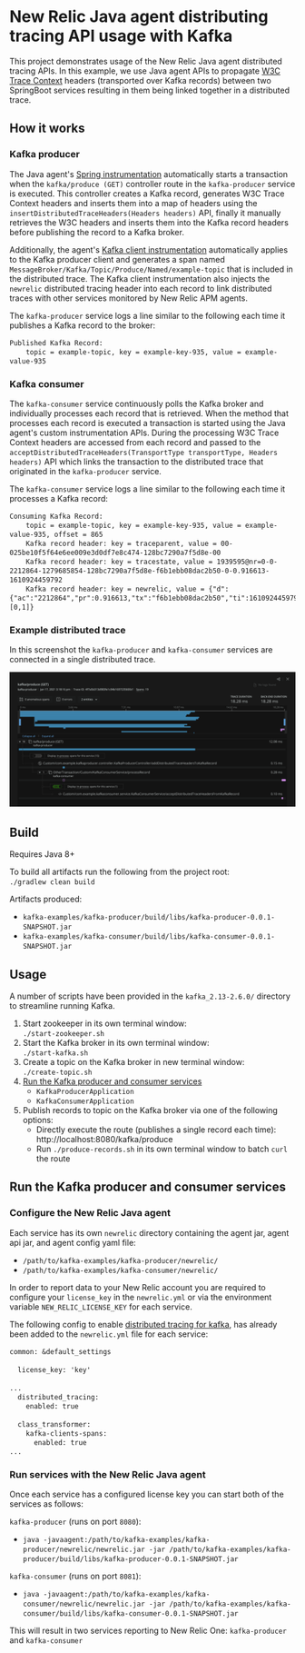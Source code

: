 # New Relic Java agent distributing tracing API usage with Kafka  

This project demonstrates usage of the New Relic Java agent distributed tracing APIs. In this example, we use Java agent APIs to propagate 
[W3C Trace Context](https://www.w3.org/TR/trace-context/) headers (transported over Kafka records) between two SpringBoot services resulting in them being 
linked together in a distributed trace.

## How it works

### Kafka producer

The Java agent's [Spring instrumentation](https://github.com/newrelic/newrelic-java-agent/tree/main/instrumentation/spring-4.3.0) automatically starts a 
transaction when the `kafka/produce (GET)` controller route in the `kafka-producer` service is executed. This controller creates a Kafka record, generates W3C 
Trace Context headers and inserts them into a map of headers using the `insertDistributedTraceHeaders(Headers headers)` API, finally it manually retrieves the 
W3C headers and inserts them into the Kafka record headers before publishing the record to a Kafka broker. 

Additionally, the agent's [Kafka client instrumentation](https://github.com/newrelic/newrelic-java-agent/tree/main/instrumentation/kafka-clients-spans-0.11.0.0) 
automatically applies to the Kafka producer client and generates a span named `MessageBroker/Kafka/Topic/Produce/Named/example-topic` that is included in the 
distributed trace. The Kafka client instrumentation also injects the `newrelic` distributed tracing header into each record to link distributed 
traces with other services monitored by New Relic APM agents.

The `kafka-producer` service logs a line similar to the following each time it publishes a Kafka record to the broker:

```
Published Kafka Record:
	topic = example-topic, key = example-key-935, value = example-value-935
``` 

### Kafka consumer

The `kafka-consumer` service continuously polls the Kafka broker and individually processes each record that is retrieved. When the method that processes each 
record is executed a transaction is started using the Java agent's custom instrumentation APIs. During the processing W3C Trace Context headers are accessed 
from each record and passed to the `acceptDistributedTraceHeaders(TransportType transportType, Headers headers)` API which links the transaction to the 
distributed trace that originated in the `kafka-producer` service.

The `kafka-consumer` service logs a line similar to the following each time it processes a Kafka record:

```
Consuming Kafka Record:
	topic = example-topic, key = example-key-935, value = example-value-935, offset = 865
	Kafka record header: key = traceparent, value = 00-025be10f5f64e6ee009e3d0df7e8c474-128bc7290a7f5d8e-00
	Kafka record header: key = tracestate, value = 1939595@nr=0-0-2212864-1279685854-128bc7290a7f5d8e-f6b1ebb08dac2b50-0-0.916613-1610924459792
	Kafka record header: key = newrelic, value = {"d":{"ac":"2212864","pr":0.916613,"tx":"f6b1ebb08dac2b50","ti":1610924459797,"ty":"App","tk":"1939595","tr":"025be10f5f64e6ee009e3d0df7e8c474","sa":false,"ap":"1279685854"},"v":[0,1]}
``` 
### Example distributed trace

In this screenshot the `kafka-producer` and `kafka-consumer` services are connected in a single distributed trace.

![distributed trace](kafka-distributed-trace.jpg)

## Build

Requires Java 8+  

To build all artifacts run the following from the project root:  
`./gradlew clean build`

Artifacts produced:
* `kafka-examples/kafka-producer/build/libs/kafka-producer-0.0.1-SNAPSHOT.jar`
* `kafka-examples/kafka-consumer/build/libs/kafka-consumer-0.0.1-SNAPSHOT.jar`

## Usage

A number of scripts have been provided in the `kafka_2.13-2.6.0/` directory to streamline running Kafka. 

1. Start zookeeper in its own terminal window:  
   `./start-zookeeper.sh`
2. Start the Kafka broker in its own terminal window:  
    `./start-kafka.sh`
3. Create a topic on the Kafka broker in new terminal window:  
    `./create-topic.sh`
4. [Run the Kafka producer and consumer services](#run-the-kafka-producer-and-consumer-services)
    * `KafkaProducerApplication`
    * `KafkaConsumerApplication`
5. Publish records to topic on the Kafka broker via one of the following options:  
    * Directly execute the route (publishes a single record each time): http://localhost:8080/kafka/produce
    * Run `./produce-records.sh` in its own terminal window to batch `curl` the route

## Run the Kafka producer and consumer services

### Configure the New Relic Java agent

Each service has its own `newrelic` directory containing the agent jar, agent api jar, and agent config yaml file:
* `/path/to/kafka-examples/kafka-producer/newrelic/`
* `/path/to/kafka-examples/kafka-consumer/newrelic/`

In order to report data to your New Relic account you are required to configure your `license_key` in the `newrelic.yml` or via 
the environment variable `NEW_RELIC_LICENSE_KEY` for each service.

The following config to enable 
[distributed tracing for kafka](https://docs.newrelic.com/docs/agents/java-agent/instrumentation/java-agent-instrument-kafka-message-queues),
 has already been added to the `newrelic.yml` file for each service:
 
```
common: &default_settings

  license_key: 'key'

...
  distributed_tracing:
    enabled: true

  class_transformer:
    kafka-clients-spans:
      enabled: true
...
```

### Run services with the New Relic Java agent

Once each service has a configured license key you can start both of the services as follows:

`kafka-producer` (runs on port `8080`):
* `java -javaagent:/path/to/kafka-examples/kafka-producer/newrelic/newrelic.jar -jar /path/to/kafka-examples/kafka-producer/build/libs/kafka-producer-0.0.1-SNAPSHOT.jar`

`kafka-consumer` (runs on port `8081`):
* `java -javaagent:/path/to/kafka-examples/kafka-consumer/newrelic/newrelic.jar -jar /path/to/kafka-examples/kafka-consumer/build/libs/kafka-consumer-0.0.1-SNAPSHOT.jar`

This will result in two services reporting to New Relic One: `kafka-producer` and `kafka-consumer`
